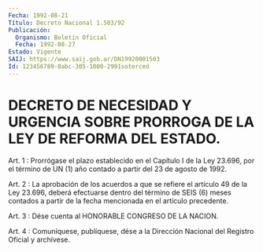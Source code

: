 ```yaml
---
Fecha: 1992-08-21
Título: Decreto Nacional 1.503/92
Publicación:
  Organismo: Boletín Oficial
  Fecha: 1992-08-27
Estado: Vigente
SAIJ: https://www.saij.gob.ar/DN19920001503
Id: 123456789-0abc-305-1000-2991soterced
---
```

# DECRETO DE NECESIDAD Y URGENCIA SOBRE PRORROGA DE LA LEY DE REFORMA DEL ESTADO.

<a id="1"></a>
Art. 1 : Prorrógase el plazo establecido en el Capítulo I de la Ley  23.696,  por  el término de UN (1) año contado a partir del 23 de agosto de 1992.

<a id="2"></a>
Art.  2  :  La  aprobación de los acuerdos a que se refiere el artículo 49 de la Ley  23.696, deberá efectuarse dentro del término de SEIS (6) meses contados  a  partir  de la fecha mencionada en el artículo precedente.

<a id="3"></a>
Art.  3  :  Dése  cuenta  al  HONORABLE CONGRESO DE LA NACION.

<a id="4"></a>
Art. 4 : Comuníquese, publíquese, dése a la Dirección Nacional del Registro Oficial y archívese.